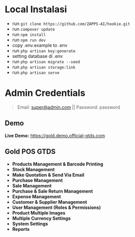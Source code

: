 
# Local Instalasi

- run `` git clone https://github.com/ZAPPS-AI/hookie.git ``
- run ``composer update ``
- run `` npm install ``
- run ``npm run dev``
- copy .env.example to .env
- run `` php artisan key:generate ``
- setting database di .env
- run `` php artisan migrate --seed ``
- run `` php artisan storage:link ``
- run `` php artisan serve ``


# Admin Credentials
> Email: super@admin.com || Password: password

## Demo
**Live Demo:** https://gold.demo.official-gtds.com

##  Gold POS GTDS

- **Products Management & Barcode Printing**
- **Stock Management**
- **Make Quotation & Send Via Email**
- **Purchase Management**
- **Sale Management**
- **Purchase & Sale Return Management**
- **Expense Management**
- **Customer & Supplier Management**
- **User Management (Roles & Permissions)**
- **Product Multiple Images**
- **Multiple Currency Settings**
- **System Settings**
- **Reports**


